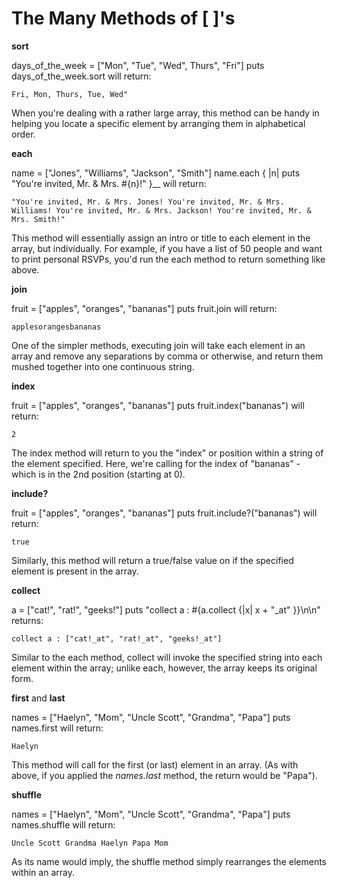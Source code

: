 # The Many Methods of [ ]'s

**sort**

days_of_the_week = ["Mon", "Tue", "Wed", Thurs", "Fri"]
puts days_of_the_week.sort will return:

``Fri, Mon, Thurs, Tue, Wed"``

When you're dealing with a rather large array, this method can be handy in helping you locate a specific element by arranging them in alphabetical order.



**each**

name = ["Jones", "Williams", "Jackson", "Smith"]
name.each { |n| puts "You're invited, Mr. & Mrs. #{n}!" }__ will return:

``"You're invited, Mr. & Mrs. Jones!
You're invited, Mr. & Mrs. Williams!
You're invited, Mr. & Mrs. Jackson!
You're invited, Mr. & Mrs. Smith!"``

This method will essentially assign an intro or title to each element in the array, but individually. For example, if you have a list of 50 people and want to print personal RSVPs, you'd run the each method to return something like above.



**join**

fruit = ["apples", "oranges", "bananas"]
puts fruit.join will return:

``applesorangesbananas``

One of the simpler methods, executing join will take each element in an array and remove any separations by comma or otherwise, and return them mushed together into one continuous string.



**index**

fruit = ["apples", "oranges", "bananas"]
puts fruit.index("bananas") will return:

``2``

The index method will return to you the "index" or position within a string of the element specified. Here, we're calling for the index of "bananas" - which is in the 2nd position (starting at 0).



**include?**

fruit = ["apples", "oranges", "bananas"]
puts fruit.include?("bananas") will return:

``true``

Similarly, this method will return a true/false value on if the specified element is present in the array.



**collect**

a = ["cat!", "rat!", "geeks!"]
puts "collect a : #{a.collect {|x| x + "_at" }}\n\n" returns:

``collect a : ["cat!_at", "rat!_at", "geeks!_at"]``

Similar to the each method, collect will invoke the specified string into each element within the array; unlike each, however, the array keeps its original form.



**first** and **last**

names = ["Haelyn", "Mom", "Uncle Scott", "Grandma", "Papa"]
puts names.first will return:

``Haelyn``

This method will call for the first (or last) element in an array. (As with above, if you applied the _names.last_ method, the return would be "Papa").



**shuffle**

names = ["Haelyn", "Mom", "Uncle Scott", "Grandma", "Papa"]
puts names.shuffle will return:

``Uncle Scott
Grandma
Haelyn
Papa
Mom``

As its name would imply, the shuffle method simply rearranges the elements within an array.
